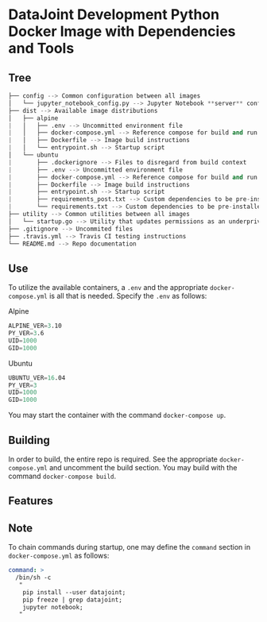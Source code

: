 # DataJoint Development Python Docker Image with Dependencies and Tools


## Tree

``` s
├── config --> Common configuration between all images
│   └── jupyter_notebook_config.py --> Jupyter Notebook **server** config
├── dist --> Available image distributions
│   ├── alpine 
|   │   ├── .env --> Uncommitted environment file
|   │   ├── docker-compose.yml --> Reference compose for build and run
|   │   ├── Dockerfile --> Image build instructions
|   │   └── entrypoint.sh --> Startup script
│   └── ubuntu
|       ├── .dockerignore --> Files to disregard from build context
|       ├── .env --> Uncommitted environment file
|       ├── docker-compose.yml --> Reference compose for build and run
|       ├── Dockerfile --> Image build instructions
|       ├── entrypoint.sh --> Startup script
|       ├── requirements_post.txt --> Custom dependencies to be pre-installed
|       └── requirements.txt --> Custom dependencies to be pre-installed
├── utility --> Common utilities between all images
│   └── startup.go --> Utility that updates permissions as an underprivileged user
├── .gitignore --> Uncommited files
├── .travis.yml --> Travis CI testing instructions
└── README.md --> Repo documentation
```

## Use

To utilize the available containers, a `.env` and the appropriate `docker-compose.yml` is all that is needed. Specify the `.env` as follows:

Alpine
``` s
ALPINE_VER=3.10
PY_VER=3.6
UID=1000
GID=1000
```

Ubuntu
``` s
UBUNTU_VER=16.04
PY_VER=3
UID=1000
GID=1000
```

You may start the container with the command `docker-compose up`.

## Building

In order to build, the entire repo is required. See the appropriate `docker-compose.yml` and uncomment the build section. You may build with the command `docker-compose build`.


## Features



## Note

To chain commands during startup, one may define the `command` section in `docker-compose.yml` as follows:

``` yaml
command: >
  /bin/sh -c
   "
    pip install --user datajoint;
    pip freeze | grep datajoint;
    jupyter notebook;
   "
```
